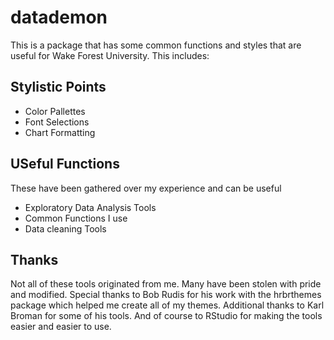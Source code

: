 # datademon

This is a package that has some common functions and styles that are useful for Wake Forest University. This includes:

## Stylistic Points
* Color Pallettes
* Font Selections
* Chart Formatting

## USeful Functions
These have been gathered over my experience and can be useful
* Exploratory Data Analysis Tools
* Common Functions I use
* Data cleaning Tools

## Thanks
Not all of these tools originated from me. Many have been stolen with pride and modified. 
Special thanks to Bob Rudis for his work with the hrbrthemes package which helped me create all of my themes.
Additional thanks to Karl Broman for some of his tools.
And of course to RStudio for making the tools easier and easier to use.
